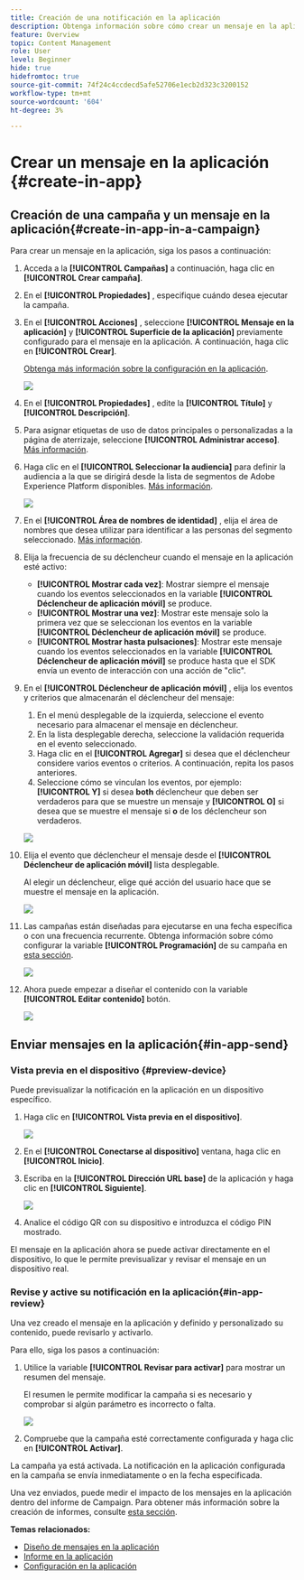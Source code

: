 ```yaml
---
title: Creación de una notificación en la aplicación
description: Obtenga información sobre cómo crear un mensaje en la aplicación en Journey Optimizer
feature: Overview
topic: Content Management
role: User
level: Beginner
hide: true
hidefromtoc: true
source-git-commit: 74f24c4ccdecd5afe52706e1ecb2d323c3200152
workflow-type: tm+mt
source-wordcount: '604'
ht-degree: 3%

---
```



# Crear un mensaje en la aplicación {#create-in-app}

## Creación de una campaña y un mensaje en la aplicación{#create-in-app-in-a-campaign}

Para crear un mensaje en la aplicación, siga los pasos a continuación:

1. Acceda a la **[!UICONTROL Campañas]** a continuación, haga clic en **[!UICONTROL Crear campaña]**.

1. En el **[!UICONTROL Propiedades]** , especifique cuándo desea ejecutar la campaña.

1. En el **[!UICONTROL Acciones]** , seleccione **[!UICONTROL Mensaje en la aplicación]** y **[!UICONTROL Superficie de la aplicación]** previamente configurado para el mensaje en la aplicación. A continuación, haga clic en **[!UICONTROL Crear]**.

   [Obtenga más información sobre la configuración en la aplicación](inapp-configuration.md).

   ![](assets/in_app_create_1.png)

1. En el **[!UICONTROL Propiedades]** , edite la **[!UICONTROL Título]** y **[!UICONTROL Descripción]**.

1. Para asignar etiquetas de uso de datos principales o personalizadas a la página de aterrizaje, seleccione **[!UICONTROL Administrar acceso]**. [Más información](../administration/object-based-access.md).

1. Haga clic en el **[!UICONTROL Seleccionar la audiencia]** para definir la audiencia a la que se dirigirá desde la lista de segmentos de Adobe Experience Platform disponibles. [Más información](../segment/about-segments.md).

   ![](assets/in_app_create_2.png)

1. En el **[!UICONTROL Área de nombres de identidad]** , elija el área de nombres que desea utilizar para identificar a las personas del segmento seleccionado. [Más información](../event/about-creating.md#select-the-namespace).

1. Elija la frecuencia de su déclencheur cuando el mensaje en la aplicación esté activo:

   * **[!UICONTROL Mostrar cada vez]**: Mostrar siempre el mensaje cuando los eventos seleccionados en la variable **[!UICONTROL Déclencheur de aplicación móvil]** se produce.
   * **[!UICONTROL Mostrar una vez]**: Mostrar este mensaje solo la primera vez que se seleccionan los eventos en la variable **[!UICONTROL Déclencheur de aplicación móvil]** se produce.
   * **[!UICONTROL Mostrar hasta pulsaciones]**: Mostrar este mensaje cuando los eventos seleccionados en la variable **[!UICONTROL Déclencheur de aplicación móvil]** se produce hasta que el SDK envía un evento de interacción con una acción de &quot;clic&quot;.

1. En el **[!UICONTROL Déclencheur de aplicación móvil]** , elija los eventos y criterios que almacenarán el déclencheur del mensaje:

   1. En el menú desplegable de la izquierda, seleccione el evento necesario para almacenar el mensaje en déclencheur.
   1. En la lista desplegable derecha, seleccione la validación requerida en el evento seleccionado.
   1. Haga clic en el **[!UICONTROL Agregar]** si desea que el déclencheur considere varios eventos o criterios. A continuación, repita los pasos anteriores.
   1. Seleccione cómo se vinculan los eventos, por ejemplo: **[!UICONTROL Y]** si desea **both** déclencheur que deben ser verdaderos para que se muestre un mensaje y **[!UICONTROL O]** si desea que se muestre el mensaje si **o** de los déclencheur son verdaderos.

   ![](assets/in_app_create_3.png)

1. Elija el evento que déclencheur el mensaje desde el **[!UICONTROL Déclencheur de aplicación móvil]**
lista desplegable.

   Al elegir un déclencheur, elige qué acción del usuario hace que se muestre el mensaje en la aplicación.

   ![](assets/in_app_create_3.png)

1. Las campañas están diseñadas para ejecutarse en una fecha específica o con una frecuencia recurrente. Obtenga información sobre cómo configurar la variable **[!UICONTROL Programación]** de su campaña en [esta sección](../campaigns/create-campaign.md#schedule).

   ![](assets/in-app-schedule.png)

1. Ahora puede empezar a diseñar el contenido con la variable **[!UICONTROL Editar contenido]** botón.

   ![](assets/in_app_create_4.png)

## Enviar mensajes en la aplicación{#in-app-send}

### Vista previa en el dispositivo {#preview-device}

Puede previsualizar la notificación en la aplicación en un dispositivo específico.

1. Haga clic en **[!UICONTROL Vista previa en el dispositivo]**.

   ![](assets/in_app_create_6.png)

1. En el **[!UICONTROL Conectarse al dispositivo]** ventana, haga clic en **[!UICONTROL Inicio]**.

1. Escriba en la **[!UICONTROL Dirección URL base]** de la aplicación y haga clic en **[!UICONTROL Siguiente]**.

   ![](assets/in_app_create_7.png)

1. Analice el código QR con su dispositivo e introduzca el código PIN mostrado.

El mensaje en la aplicación ahora se puede activar directamente en el dispositivo, lo que le permite previsualizar y revisar el mensaje en un dispositivo real.

### Revise y active su notificación en la aplicación{#in-app-review}

Una vez creado el mensaje en la aplicación y definido y personalizado su contenido, puede revisarlo y activarlo.

Para ello, siga los pasos a continuación:

1. Utilice la variable **[!UICONTROL Revisar para activar]** para mostrar un resumen del mensaje.

   El resumen le permite modificar la campaña si es necesario y comprobar si algún parámetro es incorrecto o falta.

   ![](assets/in_app_create_5.png)

1. Compruebe que la campaña esté correctamente configurada y haga clic en **[!UICONTROL Activar]**.

La campaña ya está activada. La notificación en la aplicación configurada en la campaña se envía inmediatamente o en la fecha especificada.

Una vez enviados, puede medir el impacto de los mensajes en la aplicación dentro del informe de Campaign. Para obtener más información sobre la creación de informes, consulte [esta sección](inapp-report.md).

**Temas relacionados:**

* [Diseño de mensajes en la aplicación](design-in-app.md)
* [Informe en la aplicación](inapp-report.md)
* [Configuración en la aplicación](inapp-configuration.md)

